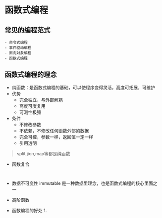 # 函数式编程

## 常见的编程范式

    - 命令式编程
    - 事件驱动编程
    - 面向对象编程
    - 函数式编程

## 函数式编程的理念

- 纯函数：是函数式编程的基础，可以使程序变得灵活，高度可拓展，可维护
- 优势
    - 完全独立，与外部解耦
    - 高度可度复用
    - 可测性极强
- 条件
    - 不修改参数
    - 不依赖，不修改任何函数外部的数据
    - 完全可控，参数一样，返回值一定一样
    - 引用透明

> split,jion,map等都是纯函数

- 函数复合
  ```
    
  ```

- 数据不可变性 immutable 是一种数据里理念，也是函数式编程的核心里面之一

- 高阶函数

- 函数编程的好处
    1. 